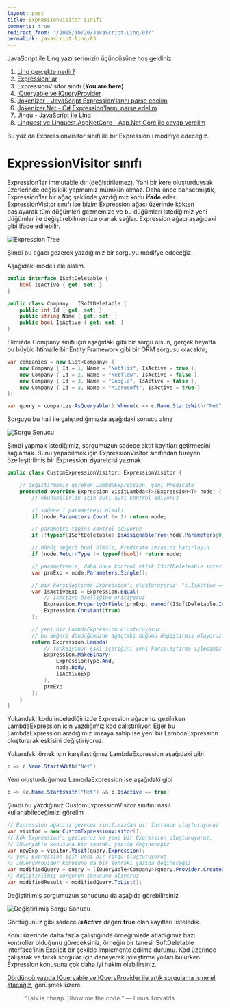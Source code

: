 ```yaml
---
layout: post
title: ExpressionVisitor sınıfı
comments: true
redirect_from: "/2018/10/20/JavaScript-Linq-03/"
permalink: javascript-linq-03
---
```


JavaScript ile Linq yazı serimizin üçüncüsüne hoş geldiniz.

1. [Linq gerçekte nedir?](/javascript-linq-01)
2. [Expression'lar](/javascript-linq-02)
3. ExpressionVisitor sınıfı **(You are here)**
4. [IQueryable ve IQueryProvider](/javascript-linq-04)
5. [Jokenizer - JavaScript Expression'larını parse edelim](/javascript-linq-05)
6. [Jokenizer.Net - C# Expression'larını parse edelim](/javascript-linq-06)
7. [Jinqu - JavaScript ile Linq](/javascript-linq-07)
8. [Linquest ve Linquest.AspNetCore - Asp.Net Core ile cevap verelim](/javascript-linq-08)

Bu yazıda ExpressionVisitor sınıfı ile bir Expression'ı modifiye edeceğiz.

# ExpressionVisitor sınıfı

Expression'lar immutable'dır (değiştirilemez). Yani bir kere oluşturduysak üzerlerinde değişiklik yapmamız mümkün olmaz.
Daha önce bahsetmiştik, Expression'lar bir ağaç şeklinde yazdığımız kodu **ifade** eder. ExpressionVisitor sınıfı ise bizim Expression ağacı üzerinde kökten başlayarak tüm düğümleri gezmemize ve bu düğümleri istediğimiz yeni düğümler ile değiştirebilmemize olanak sağlar. Expression ağacı aşağıdaki gibi ifade edilebilir.

![Expression Tree](https://image.ibb.co/d6VvQq/Expression-Tree.png)

Şimdi bu ağacı gezerek yazdığımız bir sorguyu modifye edeceğiz.

Aşağıdaki modeli ele alalım.

```csharp
public interface ISoftDeletable {
    bool IsActive { get; set; }
}

public class Company : ISoftDeletable {
    public int Id { get; set; }
    public string Name { get; set; }
    public bool IsActive { get; set; }
}
```

Elimizde Company sınıfı için aşağıdaki gibi bir sorgu olsun, gerçek hayatta bu büyük ihtimalle bir Entity Framework gibi bir ORM sorgusu olacaktır;

```csharp
var companies = new List<Company> {
    new Company { Id = 1, Name = "Netflix", IsActive = true },
    new Company { Id = 2, Name = "Netflow", IsActive = false },
    new Company { Id = 3, Name = "Google", IsActive = false },
    new Company { Id = 3, Name = "Microsoft", IsActive = true }
};

var query = companies.AsQueryable().Where(c => c.Name.StartsWith("Net"));
```

Sorguyu bu hali ile çalıştırdığımızda aşağıdaki sonucu alırız

![Sorgu Sonucu](https://image.ibb.co/iNJeJA/Query-Result.png)

Şimdi yapmak istediğimiz, sorgumuzun sadece aktif kayıtları getirmesini sağlamak.
Bunu yapabilmek için ExpressionVisitor sınıfından türeyen özelleştirilmiş bir Expression ziyaretçisi yazmak.

```csharp
public class CustomExpressionVisitor: ExpressionVisitor {

    // değiştirmemiz gereken LambdaExpression, yani Predicate
    protected override Expression VisitLambda<T>(Expression<T> node) {
        // okunabilirlik için ayrı ayrı kontrol ediyoruz

        // sadece 1 parametresi olmalı
        if (node.Parameters.Count != 1) return node;

        // parametre tipini kontrol ediyoruz 
        if (!typeof(ISoftDeletable).IsAssignableFrom(node.Parameters[0].Type)) return node;

        // dönüş değeri bool olmalı, Predicate imzasını hatırlayın 
        if (node.ReturnType != typeof(bool)) return node;

        // parametremiz, daha önce kontrol ettik ISoftDeleteable interface'i uygulanmış bir tip
        var prmExp = node.Parameters.Single();

        // bir karşılaştırma Expression'ı oluşturuyoruz: "c.IsActive == true"
        var isActiveExp = Expression.Equal(
            // IsActive özelliğine erişiyoruz
            Expression.PropertyOrField(prmExp, nameof(ISoftDeletable.IsActive)),
            Expression.Constant(true)
        );

        // yeni bir LambdaExpression oluşturuyoruz.
        // bu değeri döndüğümüzde ağaçtaki düğümü değiştirmiş oluyoruz.
        return Expression.Lambda(
            // fonksiyonun eski içeriğini yeni karşılaştırma işlemimiz ile And operatorü ile bağlıyoruz
            Expression.MakeBinary(
                ExpressionType.And,
                node.Body,
                isActiveExp
            ),
            prmExp
        );
    }
}
```

Yukarıdaki kodu incelediğinizde Expression ağacımız gezilirken LambdaExpression için yazdığımız kod çalıştırılıyor.
Eğer bu LambdaExpression aradığımız imzaya sahip ise yeni bir LambdaExpression oluşturarak eskisini değiştiriyoruz.

Yukarıdaki örnek için karşılaştığımız LambdaExpression aşağıdaki gibi

```csharp
c => c.Name.StartsWith("Net")
```

Yeni oluşturduğumuz LambdaExpression ise aşağıdaki gibi

```csharp
c => (c.Name.StartsWith("Net") && c.IsActive == true)
```

Şimdi bu yazdığımız CustomExpressionVisitor sınıfını nasıl kullanabileceğimizi görelim

```csharp
// Expression ağacını gezecek sınıfımızdan bir Instance oluşturuyoruz 
var visitor = new CustomExpressionVisitor();
// kök Expression'ı geziyoruz ve yeni bir Expression oluşturuyoruz.
// IQueryable konusuna bir sonraki yazıda değineceğiz
var newExp = visitor.Visit(query.Expression);
// yeni Expression için yeni bir sorgu oluşturuyoruz
// IQueryProvider konusuna da bir sonraki yazıda değineceğiz
var modifiedQuery = query = (IQueryable<Company>)query.Provider.CreateQuery(newExp);
// değiştirilmiş sorgunun sonucunu alıyoruz
var modifiedResult = modifiedQuery.ToList();
```

Değiştirilmiş sorgumuzun sonucunu da aşağıda görebilirsiniz

![Değiştirilmiş Sorgu Sonucu](https://image.ibb.co/eSqOBV/Modified-Query-Result.png)

Gördüğünüz gibi sadece ***IsActive*** değeri **true** olan kayıtları listeledik.

Konu üzerinde daha fazla çalıştığında örneğimizde atladığımız bazı kontroller olduğunu göreceksiniz, örneğin bir tanesi ISoftDeletable interface'inin Explicit bir şekilde implemente edilme durumu. Kod üzerinde çalışarak ve farklı sorgular için 
deneyerek iyileştirme yolları bulurken Expression konusuna çok daha iyi hakim olabilirsiniz.

[Dördüncü yazıda IQueryable ve IQueryProvider ile artık sorgulama işine el atacağız](/javascript-linq-04), görüşmek üzere.

> “Talk is cheap. Show me the code.” ― Linus Torvalds
